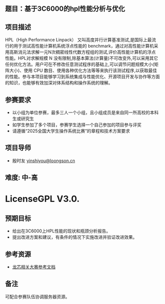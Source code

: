 ## 题目：基于3C6000的hpl性能分析与优化
## 项目描述
HPL（High Performance Linpack） 又叫高度并行计算基准测试,是国际上最流行的用于测试高性能计算机系统浮点性能的 benchmark，通过对高性能计算机采用高斯消元法求解一元N次稠密线性代数方程组的测试,评价高性能计算机的浮点性能。HPL对求解规模 N 没有限制,除基本算法(计算量)不可改变外,可以采用其它任何优化方法。用户可在不修改任意测试程序的基础上,可以调节问题规模大小(矩阵大小)、使用 CPU 数目、使用各种优化方法等等来执行该测试程序,以获取最佳的性能。参与本项目能够学习到系统集成与性能优化、开源项目开发与协作等方面的知识，也能够有效加深对体系结构和操作系统的理解。

## 参赛要求
* 以小组为单位参赛，最多三人一个小组，且小组成员是来自同一所高校的本科生或研究生
* 如学生参加了多个项目，参赛学生选择一个自己参加的项目参与评奖
* 请遵循“2025全国大学生操作系统比赛”的章程和技术方案要求

## 项目导师 
* 殷时友 yinshiyou@loongson.cn 

## 难度: 中-高

# LicenseGPL V3.0.

## 预期目标
* 给出在3C6000上HPL性能的现状和瓶颈分析报告。
* 提出改进方案和建议，有条件的情况下实施改进并验证改进效果。

## 参考资源
* [龙芯相关大赛参考文档](https://github.com/LoongsonLab/oscomp-documents)

## 备注
可配合参赛队伍协调服务器资源。
